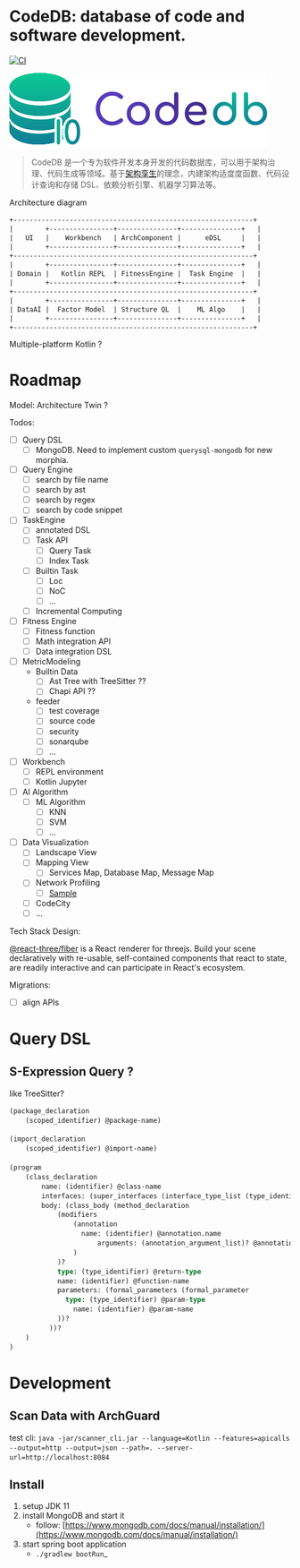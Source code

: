 # CodeDB: database of code and software development.

[![CI](https://github.com/archguard/codedb-poc/actions/workflows/ci.yaml/badge.svg)](https://github.com/archguard/codedb-poc/actions/workflows/ci.yaml)

![CodeDB Logo](asssets/codedb.svg)

> CodeDB 是一个专为软件开发本身开发的代码数据库，可以用于架构治理、代码生成等领域。基于[架构孪生](https://www.phodal.com/blog/architecture-twin/)的理念，内建架构适度度函数、代码设计查询和存储 DSL、依赖分析引擎、机器学习算法等。

Architecture diagram

```
+------------------------------------------------------------+
|        +----------------+---------------+---------------+   |
|   UI   |    Workbench   | ArchComponent |      eDSL     |   |
|        +----------------+---------------+---------------+   |
+------------------------------------------------------------+
|        +----------------+---------------+---------------+   |
| Domain |   Kotlin REPL  | FitnessEngine |  Task Engine  |   |
|        +----------------+---------------+---------------+   |
+------------------------------------------------------------+
|        +----------------+---------------+---------------+   |
| DataAI |  Factor Model  | Structure QL  |    ML Algo    |   |
|        +----------------+---------------+---------------+   |
+------------------------------------------------------------+
```

Multiple-platform Kotlin ?

# Roadmap

Model: Architecture Twin ?

Todos:

- [ ] Query DSL
    - [ ] MongoDB. Need to implement custom `querysql-mongodb` for new morphia.
- [ ] Query Engine
    - [ ] search by file name
    - [ ] search by ast
    - [ ] search by regex
    - [ ] search by code snippet
- [ ] TaskEngine
    - [ ] annotated DSL
    - [ ] Task API
        - [ ] Query Task
        - [ ] Index Task
    - [ ] Builtin Task
        - [ ] Loc
        - [ ] NoC
        - [ ] ...
    - [ ] Incremental Computing
- [ ] Fitness Engine
    - [ ] Fitness function
    - [ ] Math integration API
    - [ ] Data integration DSL
- [ ] MetricModeling
    - Builtin Data
        - [ ] Ast Tree with TreeSitter ??
        - [ ] Chapi API ??
    - feeder
        - [ ] test coverage
        - [ ] source code
        - [ ] security
        - [ ] sonarqube
        - [ ] ...
- [ ] Workbench
    - [ ] REPL environment
    - [ ] Kotlin Jupyter
- [ ] AI Algorithm
    - [ ] ML Algorithm
        - [ ] KNN
        - [ ] SVM
        - [ ] ...
- [ ] Data Visualization
    - [ ] Landscape View
    - [ ] Mapping View
        - [ ] Services Map, Database Map, Message Map
    - [ ] Network Profiling
        - [ ] [Sample](https://user-images.githubusercontent.com/5441976/187399382-907788dc-9c03-4a66-a560-07d28fd2de07.png)
    - [ ] CodeCity
    - [ ] ...

Tech Stack Design:


[@react-three/fiber](https://github.com/pmndrs/react-three-fiber) is a React renderer for threejs. Build your scene declaratively with re-usable, self-contained components that react to state, are readily 
interactive and can participate in React's ecosystem.

Migrations:

- [ ] align APIs

# Query DSL

## S-Expression Query ?

like TreeSitter?

```ocaml
(package_declaration
	(scoped_identifier) @package-name)

(import_declaration
	(scoped_identifier) @import-name)

(program
    (class_declaration
	    name: (identifier) @class-name
        interfaces: (super_interfaces (interface_type_list (type_identifier)  @impl-name))?
        body: (class_body (method_declaration
            (modifiers
                (annotation
                  name: (identifier) @annotation.name
                      arguments: (annotation_argument_list)? @annotation.key_values
                )
            )?
            type: (type_identifier) @return-type
            name: (identifier) @function-name
            parameters: (formal_parameters (formal_parameter
              type: (type_identifier) @param-type
                name: (identifier) @param-name
            ))?
          ))?
    )
)
```

# Development

## Scan Data with ArchGuard

test
cli: `java -jar/scanner_cli.jar --language=Kotlin --features=apicalls --output=http --output=json --path=. --server-url=http://localhost:8084`

## Install

1. setup JDK 11
2. install MongoDB and start it
    - follow: [https://www.mongodb.com/docs/manual/installation/](https://www.mongodb.com/docs/manual/installation/)
3. start spring boot application
    - `./gradlew bootRun`_
